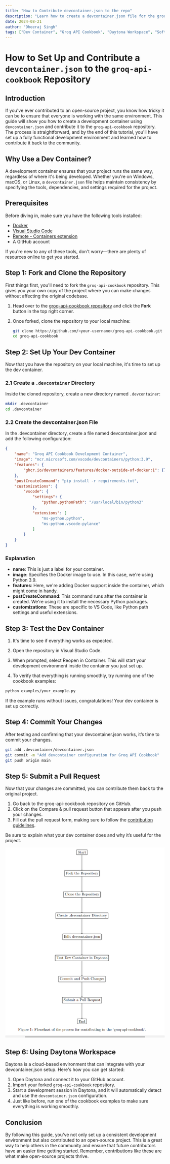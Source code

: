 ```yaml
---
title: "How to Contribute devcontainer.json to the repo"
description: "Learn how to create a devcontainer.json file for the groq-api-cookbook repository, set up a consistent development environment, and contribute your work back to the community. This step-by-step guide covers everything from forking the repository to submitting a pull request, ensuring a smooth experience for open-source contributors."
date: 2024-08-21
author: "Dheeraj Singh"
tags: ["Dev Container", "Groq API Cookbook", "Daytona Workspace", "Software Development","Open Source Contribution"]
---
```



# How to Set Up and Contribute a `devcontainer.json` to the `groq-api-cookbook` Repository

## Introduction

If you've ever contributed to an open-source project, you know how tricky it can be to ensure that everyone is working with the same environment. This guide will show you how to create a development container using `devcontainer.json` and contribute it to the `groq-api-cookbook` repository. The process is straightforward, and by the end of this tutorial, you'll have set up a fully functional development environment and learned how to contribute it back to the community.

## Why Use a Dev Container?

A development container ensures that your project runs the same way, regardless of where it's being developed. Whether you're on Windows, macOS, or Linux, a `devcontainer.json` file helps maintain consistency by specifying the tools, dependencies, and settings required for the project.

## Prerequisites

Before diving in, make sure you have the following tools installed:

- [Docker](https://www.docker.com/get-started)
- [Visual Studio Code](https://code.visualstudio.com/)
- [Remote - Containers extension](https://marketplace.visualstudio.com/items?itemName=ms-vscode-remote.remote-containers)
- A GitHub account

If you're new to any of these tools, don't worry—there are plenty of resources online to get you started.

## Step 1: Fork and Clone the Repository

First things first, you'll need to fork the `groq-api-cookbook` repository. This gives you your own copy of the project where you can make changes without affecting the original codebase.

1. Head over to the [groq-api-cookbook repository](https://github.com/groq/groq-api-cookbook) and click the **Fork** button in the top right corner.
2. Once forked, clone the repository to your local machine:

    ```bash
    git clone https://github.com/<your-username>/groq-api-cookbook.git
    cd groq-api-cookbook
    ```

## Step 2: Set Up Your Dev Container

Now that you have the repository on your local machine, it's time to set up the dev container.

### 2.1 Create a `.devcontainer` Directory

Inside the cloned repository, create a new directory named `.devcontainer`:

```bash
mkdir .devcontainer
cd .devcontainer
```
### 2.2 Create the devcontainer.json File
In the .devcontainer directory, create a file named devcontainer.json and add the following configuration:

```json
{
    "name": "Groq API Cookbook Development Container",
    "image": "mcr.microsoft.com/vscode/devcontainers/python:3.9",
    "features": {
        "ghcr.io/devcontainers/features/docker-outside-of-docker:1": {}
    },
    "postCreateCommand": "pip install -r requirements.txt",
    "customizations": {
        "vscode": {
            "settings": {
                "python.pythonPath": "/usr/local/bin/python3"
            },
            "extensions": [
                "ms-python.python",
                "ms-python.vscode-pylance"
            ]
        }
    }
}
```

### Explanation
- **name**: This is just a label for your container.
- **image**: Specifies the Docker image to use. In this case, we're using Python 3.9.
- **features**: Here, we're adding Docker support inside the container, which might come in handy.
- **postCreateCommand**: This command runs after the container is created. We're using it to install the necessary Python packages.
- **customizations**: These are specific to VS Code, like Python path settings and useful extensions.

## Step 3: Test the Dev Container
1. It's time to see if everything works as expected.

2. Open the repository in Visual Studio Code.

3. When prompted, select Reopen in Container. This will start your development environment inside the container you just set up.

4. To verify that everything is running smoothly, try running one of the cookbook examples:
```bash
python examples/your_example.py
```

If the example runs without issues, congratulations! Your dev container is set up correctly.

## Step 4: Commit Your Changes
After testing and confirming that your devcontainer.json works, it’s time to commit your changes.

```bash
git add .devcontainer/devcontainer.json
git commit -m "Add devcontainer configuration for Groq API Cookbook"
git push origin main
```
## Step 5: Submit a Pull Request
Now that your changes are committed, you can contribute them back to the original project.

1. Go back to the groq-api-cookbook repository on GitHub.
2. Click on the Compare & pull request button that appears after you push your changes.
3. Fill out the pull request form, making sure to follow the [contribution guidelines](https://github.com/groq/groq-api-cookbook/blob/main/CONTRIBUTING.md).

Be sure to explain what your dev container does and why it’s useful for the project.

![workflow](assets/20240821_How_to_contribute_devcontainer.json_to_the_repo_IMG_01.png)

## Step 6: Using Daytona Workspace
Daytona is a cloud-based environment that can integrate with your devcontainer.json setup. Here's how you can get started:

1. Open Daytona and connect it to your GitHub account.
2. Import your forked `groq-api-cookbook` repository.
3. Start a development session in Daytona, and it will automatically detect and use the `devcontainer.json` configuration.
4. Just like before, run one of the cookbook examples to make sure everything is working smoothly.

## Conclusion
By following this guide, you've not only set up a consistent development environment but also contributed to an open-source project. This is a great way to help others in the community and ensure that future contributors have an easier time getting started. Remember, contributions like these are what make open-source projects thrive.